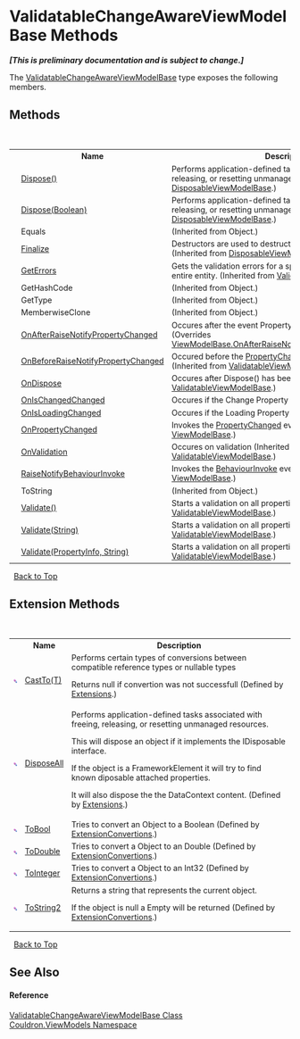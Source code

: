 # ValidatableChangeAwareViewModelBase Methods
 _**\[This is preliminary documentation and is subject to change.\]**_

The <a href="T_Couldron_ViewModels_ValidatableChangeAwareViewModelBase">ValidatableChangeAwareViewModelBase</a> type exposes the following members.


## Methods
&nbsp;<table><tr><th></th><th>Name</th><th>Description</th></tr><tr><td>![Public method](media/pubmethod.gif "Public method")</td><td><a href="M_Couldron_ViewModels_DisposableViewModelBase_Dispose">Dispose()</a></td><td>
Performs application-defined tasks associated with freeing, releasing, or resetting unmanaged resources.
 (Inherited from <a href="T_Couldron_ViewModels_DisposableViewModelBase">DisposableViewModelBase</a>.)</td></tr><tr><td>![Protected method](media/protmethod.gif "Protected method")</td><td><a href="M_Couldron_ViewModels_DisposableViewModelBase_Dispose_1">Dispose(Boolean)</a></td><td>
Performs application-defined tasks associated with freeing, releasing, or resetting unmanaged resources.
 (Inherited from <a href="T_Couldron_ViewModels_DisposableViewModelBase">DisposableViewModelBase</a>.)</td></tr><tr><td>![Public method](media/pubmethod.gif "Public method")</td><td>Equals</td><td> (Inherited from Object.)</td></tr><tr><td>![Protected method](media/protmethod.gif "Protected method")</td><td><a href="M_Couldron_ViewModels_DisposableViewModelBase_Finalize">Finalize</a></td><td>
Destructors are used to destruct instances of classes.
 (Inherited from <a href="T_Couldron_ViewModels_DisposableViewModelBase">DisposableViewModelBase</a>.)</td></tr><tr><td>![Public method](media/pubmethod.gif "Public method")</td><td><a href="M_Couldron_ViewModels_ValidatableViewModelBase_GetErrors">GetErrors</a></td><td>
Gets the validation errors for a specified property or for the entire entity.
 (Inherited from <a href="T_Couldron_ViewModels_ValidatableViewModelBase">ValidatableViewModelBase</a>.)</td></tr><tr><td>![Public method](media/pubmethod.gif "Public method")</td><td>GetHashCode</td><td> (Inherited from Object.)</td></tr><tr><td>![Public method](media/pubmethod.gif "Public method")</td><td>GetType</td><td> (Inherited from Object.)</td></tr><tr><td>![Protected method](media/protmethod.gif "Protected method")</td><td>MemberwiseClone</td><td> (Inherited from Object.)</td></tr><tr><td>![Protected method](media/protmethod.gif "Protected method")</td><td><a href="M_Couldron_ViewModels_ValidatableChangeAwareViewModelBase_OnAfterRaiseNotifyPropertyChanged">OnAfterRaiseNotifyPropertyChanged</a></td><td>
Occures after the event PropertyChanged has been invoked
 (Overrides <a href="M_Couldron_ViewModels_ViewModelBase_OnAfterRaiseNotifyPropertyChanged">ViewModelBase.OnAfterRaiseNotifyPropertyChanged(String)</a>.)</td></tr><tr><td>![Protected method](media/protmethod.gif "Protected method")</td><td><a href="M_Couldron_ViewModels_ValidatableViewModelBase_OnBeforeRaiseNotifyPropertyChanged">OnBeforeRaiseNotifyPropertyChanged</a></td><td>
Occured before the <a href="E_Couldron_ViewModels_ViewModelBase_PropertyChanged">PropertyChanged</a> event is invoked.
 (Inherited from <a href="T_Couldron_ViewModels_ValidatableViewModelBase">ValidatableViewModelBase</a>.)</td></tr><tr><td>![Protected method](media/protmethod.gif "Protected method")</td><td><a href="M_Couldron_ViewModels_ValidatableViewModelBase_OnDispose">OnDispose</a></td><td>
Occures after Dispose() has been invoked
 (Inherited from <a href="T_Couldron_ViewModels_ValidatableViewModelBase">ValidatableViewModelBase</a>.)</td></tr><tr><td>![Protected method](media/protmethod.gif "Protected method")</td><td><a href="M_Couldron_ViewModels_ValidatableChangeAwareViewModelBase_OnIsChangedChanged">OnIsChangedChanged</a></td><td>
Occures if the Change Property has changed its value</td></tr><tr><td>![Protected method](media/protmethod.gif "Protected method")</td><td><a href="M_Couldron_ViewModels_ValidatableChangeAwareViewModelBase_OnIsLoadingChanged">OnIsLoadingChanged</a></td><td>
Occures if the Loading Property has changed its value</td></tr><tr><td>![Public method](media/pubmethod.gif "Public method")</td><td><a href="M_Couldron_ViewModels_ViewModelBase_OnPropertyChanged">OnPropertyChanged</a></td><td>
Invokes the <a href="E_Couldron_ViewModels_ViewModelBase_PropertyChanged">PropertyChanged</a> event
 (Inherited from <a href="T_Couldron_ViewModels_ViewModelBase">ViewModelBase</a>.)</td></tr><tr><td>![Protected method](media/protmethod.gif "Protected method")</td><td><a href="M_Couldron_ViewModels_ValidatableViewModelBase_OnValidation">OnValidation</a></td><td>
Occures on validation
 (Inherited from <a href="T_Couldron_ViewModels_ValidatableViewModelBase">ValidatableViewModelBase</a>.)</td></tr><tr><td>![Protected method](media/protmethod.gif "Protected method")</td><td><a href="M_Couldron_ViewModels_ViewModelBase_RaiseNotifyBehaviourInvoke">RaiseNotifyBehaviourInvoke</a></td><td>
Invokes the <a href="E_Couldron_ViewModels_ViewModelBase_BehaviourInvoke">BehaviourInvoke</a> event
 (Inherited from <a href="T_Couldron_ViewModels_ViewModelBase">ViewModelBase</a>.)</td></tr><tr><td>![Public method](media/pubmethod.gif "Public method")</td><td>ToString</td><td> (Inherited from Object.)</td></tr><tr><td>![Public method](media/pubmethod.gif "Public method")</td><td><a href="M_Couldron_ViewModels_ValidatableViewModelBase_Validate">Validate()</a></td><td>
Starts a validation on all properties
 (Inherited from <a href="T_Couldron_ViewModels_ValidatableViewModelBase">ValidatableViewModelBase</a>.)</td></tr><tr><td>![Public method](media/pubmethod.gif "Public method")</td><td><a href="M_Couldron_ViewModels_ValidatableViewModelBase_Validate_2">Validate(String)</a></td><td>
Starts a validation on all properties
 (Inherited from <a href="T_Couldron_ViewModels_ValidatableViewModelBase">ValidatableViewModelBase</a>.)</td></tr><tr><td>![Public method](media/pubmethod.gif "Public method")</td><td><a href="M_Couldron_ViewModels_ValidatableViewModelBase_Validate_1">Validate(PropertyInfo, String)</a></td><td>
Starts a validation on all properties
 (Inherited from <a href="T_Couldron_ViewModels_ValidatableViewModelBase">ValidatableViewModelBase</a>.)</td></tr></table>&nbsp;
<a href="#validatablechangeawareviewmodelbase-methods">Back to Top</a>

## Extension Methods
&nbsp;<table><tr><th></th><th>Name</th><th>Description</th></tr><tr><td>![Public Extension Method](media/pubextension.gif "Public Extension Method")</td><td><a href="M_Couldron_Extensions_CastTo__1">CastTo(T)</a></td><td>
Performs certain types of conversions between compatible reference types or nullable types 

 Returns null if convertion was not successfull
 (Defined by <a href="T_Couldron_Extensions">Extensions</a>.)</td></tr><tr><td>![Public Extension Method](media/pubextension.gif "Public Extension Method")</td><td><a href="M_Couldron_Extensions_DisposeAll">DisposeAll</a></td><td>
Performs application-defined tasks associated with freeing, releasing, or resetting unmanaged resources. 

 This will dispose an object if it implements the IDisposable interface. 

 If the object is a FrameworkElement it will try to find known diposable attached properties. 

 It will also dispose the the DataContext content.
 (Defined by <a href="T_Couldron_Extensions">Extensions</a>.)</td></tr><tr><td>![Public Extension Method](media/pubextension.gif "Public Extension Method")</td><td><a href="M_Couldron_ExtensionConvertions_ToBool">ToBool</a></td><td>
Tries to convert an Object to a Boolean
 (Defined by <a href="T_Couldron_ExtensionConvertions">ExtensionConvertions</a>.)</td></tr><tr><td>![Public Extension Method](media/pubextension.gif "Public Extension Method")</td><td><a href="M_Couldron_ExtensionConvertions_ToDouble">ToDouble</a></td><td>
Tries to convert a Object to an Double
 (Defined by <a href="T_Couldron_ExtensionConvertions">ExtensionConvertions</a>.)</td></tr><tr><td>![Public Extension Method](media/pubextension.gif "Public Extension Method")</td><td><a href="M_Couldron_ExtensionConvertions_ToInteger">ToInteger</a></td><td>
Tries to convert a Object to an Int32
 (Defined by <a href="T_Couldron_ExtensionConvertions">ExtensionConvertions</a>.)</td></tr><tr><td>![Public Extension Method](media/pubextension.gif "Public Extension Method")</td><td><a href="M_Couldron_ExtensionConvertions_ToString2">ToString2</a></td><td>
Returns a string that represents the current object. 

 If the object is null a Empty will be returned
 (Defined by <a href="T_Couldron_ExtensionConvertions">ExtensionConvertions</a>.)</td></tr></table>&nbsp;
<a href="#validatablechangeawareviewmodelbase-methods">Back to Top</a>

## See Also


#### Reference
<a href="T_Couldron_ViewModels_ValidatableChangeAwareViewModelBase">ValidatableChangeAwareViewModelBase Class</a><br /><a href="N_Couldron_ViewModels">Couldron.ViewModels Namespace</a><br />